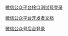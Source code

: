
[微信公众平台接口测试号登录](mp.weixin.qq.com/debug/cgi-bin/sandboxinfo?action=showinfo&t=sandbox/index)

[微信公众平台开发者文档](http://mp.weixin.qq.com/wiki/home/index.html)

[微信公众号后台登录](https://mp.weixin.qq.com/cgi-bin/loginpage?t=wxm2-login&lang=zh_CN)


